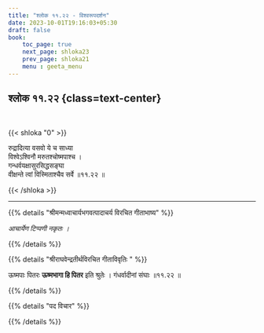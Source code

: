 ```yaml
---
title: "श्लोक ११.२२ - विश्वरूपदर्शन"
date: 2023-10-01T19:16:03+05:30
draft: false
book:
    toc_page: true
    next_page: shloka23
    prev_page: shloka21
    menu : geeta_menu
---
```




## श्लोक ११.२२ {class=text-center}

<br/>

{{< shloka  "0"  >}}

रुद्रादित्या वसवो ये च साध्या  
विश्वेऽश्विनौ मरुतश्चोष्मपाश्च ।    
गन्धर्वयक्षासुरसिद्धसङ्घा  
वीक्षन्ते त्वां विस्मिताश्चैव सर्वे ॥११.२२ ॥

{{< /shloka >}}

---


{{% details "श्रीमन्मध्वाचार्यभगवत्पादाचर्य विरचित  गीताभाष्य" %}}

*आचार्येण टिप्पणी नकृतः ।*

{{% /details %}}



{{% details "श्रीराघवेन्द्रतीर्थविरचित गीताविवृतिः " %}}

ऊष्मपाः पितरः **ऊष्मभागा हि पितर** इति श्रुतेः । 
गंधर्वादीनां संघाः ॥११.२२ ॥

{{% /details %}}



{{% details "पद विचार" %}}


{{% /details %}}

